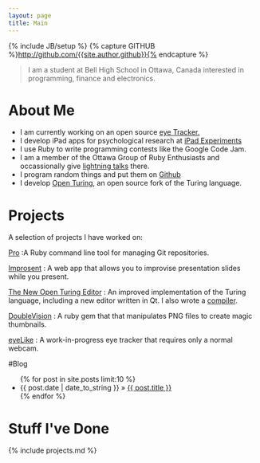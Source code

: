 ```yaml
---
layout: page
title: Main
---
```

{% include JB/setup %}
{% capture GITHUB %}http://github.com/{{site.author.github}}{% endcapture %}

> I am a student at Bell High School in Ottawa, Canada interested in programming, finance and electronics.

# About Me

- I am currently working on an open source [eye Tracker.]({{GITHUB}}/eyeLike)
- I develop iPad apps for psychological research at [iPad Experiments](http://hume.ca/ix)
- I use Ruby to write programming contests like the Google Code Jam.
- I am a member of the Ottawa Group of Ruby Enthusiasts and occassionally give [lightning talks](/2013/02/06/ottawa-ruby-lightning-talks)
  there.
- I program random things and put them on [Github]({{GITHUB}})
- I develop [Open Turing](http://tristan.hume.ca/openturing), an open source fork of the Turing language.

# Projects

A selection of projects I have worked on:

[Pro](http://github.com/trishume/pro)
:A Ruby command line tool for managing Git repositories.

[Improsent]({{BASE_PATH}}/improsent)
: A web app that allows you to improvise presentation slides while you present.

[The New Open Turing Editor](http://tristan.hume.ca/openturing)
: An improved implementation of the Turing language, including a new editor written in Qt.
  I also wrote a [compiler](https://github.com/Open-Turing-Project/OpenTuringCompiler).

[DoubleVision]({{GITHUB}}/doubleVision)
: A ruby gem that that manipulates PNG files to create magic thumbnails.

[eyeLike]({{GITHUB}}/eyeLike)
: A work-in-progress eye tracker that requires only a normal webcam.

#Blog

<ul class="posts">
  {% for post in site.posts limit:10 %}
    <li><span>{{ post.date | date_to_string }}</span> &raquo; <a href="{{ BASE_PATH }}{{ post.url }}">{{ post.title }}</a></li>
  {% endfor %}
</ul>

# Stuff I've Done

{% include projects.md %}


